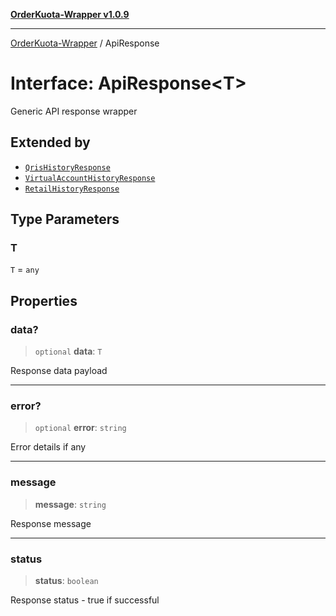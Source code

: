 [**OrderKuota-Wrapper v1.0.9**](../README.md)

***

[OrderKuota-Wrapper](../globals.md) / ApiResponse

# Interface: ApiResponse\<T\>

Generic API response wrapper

## Extended by

- [`QrisHistoryResponse`](QrisHistoryResponse.md)
- [`VirtualAccountHistoryResponse`](VirtualAccountHistoryResponse.md)
- [`RetailHistoryResponse`](RetailHistoryResponse.md)

## Type Parameters

### T

`T` = `any`

## Properties

### data?

> `optional` **data**: `T`

Response data payload

***

### error?

> `optional` **error**: `string`

Error details if any

***

### message

> **message**: `string`

Response message

***

### status

> **status**: `boolean`

Response status - true if successful

